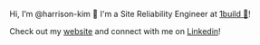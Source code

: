 Hi, I’m @harrison-kim 👋 I'm a Site Reliability Engineer at [1build :hammer:](https://www.1build.com/)!

Check out my [website](https://harrison.kim) and connect with me on [Linkedin](https://www.linkedin.com/in/harrison-kim/)!
